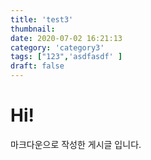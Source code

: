 ```yaml
---
title: 'test3'
thumbnail: 
date: 2020-07-02 16:21:13
category: 'category3'
tags: ["123",'asdfasdf' ]
draft: false
---
```

    
# Hi!
    
마크다운으로 작성한 게시글 입니다.